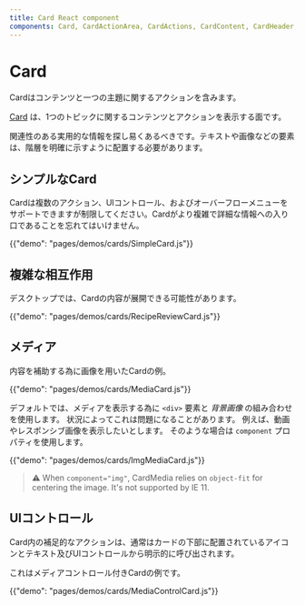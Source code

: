 ```yaml
---
title: Card React component
components: Card, CardActionArea, CardActions, CardContent, CardHeader, CardMedia, Collapse, Paper
---
```


# Card

<p class="description">Cardはコンテンツと一つの主題に関するアクションを含みます。</p>

[Card](https://material.io/design/components/cards.html) は、1つのトピックに関するコンテンツとアクションを表示する面です。

関連性のある実用的な情報を探し易くあるべきです。テキストや画像などの要素は、階層を明確に示すように配置する必要があります。

## シンプルなCard

Cardは複数のアクション、UIコントロール、およびオーバーフローメニューをサポートできますが制限してください。Cardがより複雑で詳細な情報への入り口であることを忘れてはいけません。

{{"demo": "pages/demos/cards/SimpleCard.js"}}

## 複雑な相互作用

デスクトップでは、Cardの内容が展開できる可能性があります。

{{"demo": "pages/demos/cards/RecipeReviewCard.js"}}

## メディア

内容を補助する為に画像を用いたCardの例。

{{"demo": "pages/demos/cards/MediaCard.js"}}

デフォルトでは、メディアを表示する為に `<div>` 要素と *背景画像* の組み合わせを使用します。 状況によってこれは問題になることがあります。 例えば、動画やレスポンシブ画像を表示したいとします。 そのような場合は `component` プロパティを使用します。

{{"demo": "pages/demos/cards/ImgMediaCard.js"}}

> ⚠️ When `component="img"`, CardMedia relies on `object-fit` for centering the image. It's not supported by IE 11.

## UIコントロール

Card内の補足的なアクションは、通常はカードの下部に配置されているアイコンとテキスト及びUIコントロールから明示的に呼び出されます。

これはメディアコントロール付きCardの例です。

{{"demo": "pages/demos/cards/MediaControlCard.js"}}